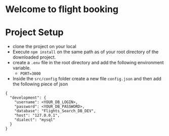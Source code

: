 # Welcome to flight booking

# Project Setup
- clone the  project on your local
- Execute `npm install` on the same path as of your root directory of the downloaded project.
- create a `.env` file in the root directory and add the following environment
variable.
   - `PORT=3000`
- Inside the `src/config` folder create a new file `config.json` and then add the following piece of json

```
{
  "development": {
    "username": <YOUR_DB_LOGIN>,
    "password": <YOUR_DB_PASSWORD>,
    "database": "Flights_Search_DB_DEV",
    "host": "127.0.0.1",
    "dialect": "mysql"
  }
}


```